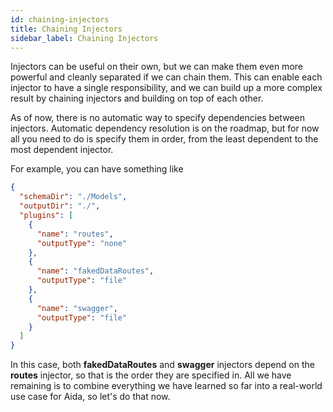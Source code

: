 ```yaml
---
id: chaining-injectors
title: Chaining Injectors
sidebar_label: Chaining Injectors
---
```


Injectors can be useful on their own, but we can make them even more powerful and cleanly separated if we can chain them. This can enable each injector to have a single responsibility, and we can build up a more complex result by chaining injectors and building on top of each other.

As of now, there is no automatic way to specify dependencies between injectors. Automatic dependency resolution is on the roadmap, but for now all you need to do is specify them in order, from the least dependent to the most dependent injector.

For example, you can have something like

```json
{
  "schemaDir": "./Models",
  "outputDir": "./",
  "plugins": [
    {
      "name": "routes",
      "outputType": "none"
    },
    {
      "name": "fakedDataRoutes",
      "outputType": "file"
    },
    {
      "name": "swagger",
      "outputType": "file"
    }
  ]
}
```

In this case, both **fakedDataRoutes** and **swagger** injectors depend on the **routes** injector, so that is the order they are specified in. All we have remaining is to combine everything we have learned so far into a real-world use case for Aida, so let's do that now.